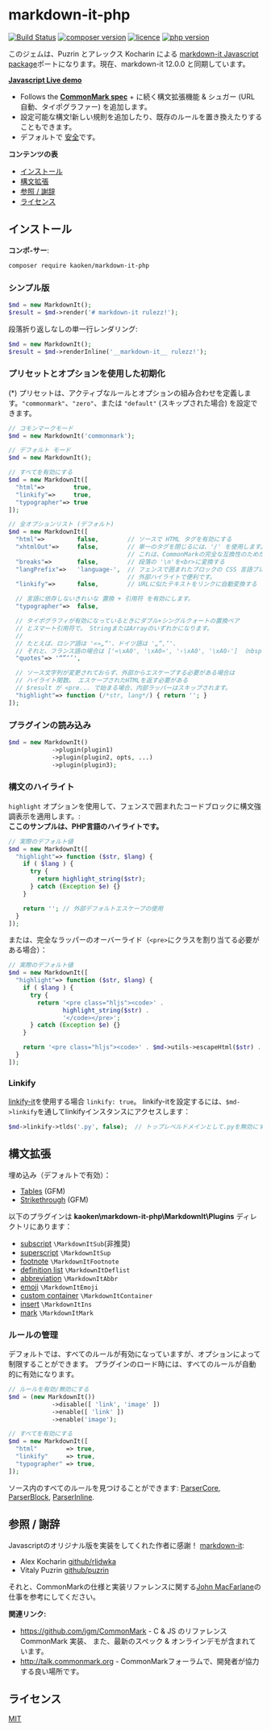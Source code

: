 # markdown-it-php

[![Build Status](https://img.shields.io/travis/markdown-it/markdown-it/master.svg?style=flat)](https://github.com/kaoken/markdown-it-php)
[![composer version](https://img.shields.io/badge/version-12.0.0.0-blue.svg)](https://github.com/kaoken/markdown-it-php)
[![licence](https://img.shields.io/badge/licence-MIT-blue.svg)](https://github.com/kaoken/markdown-it-php)
[![php version](https://img.shields.io/badge/php%20version-≧7.4.0-red.svg)](https://github.com/kaoken/markdown-it-php)


このジェムは、Puzrin とアレックス Kocharin による  [markdown-it Javascript package](https://github.com/markdown-it/markdown-it)ポートになります。現在、markdown-it 12.0.0 と同期しています。

__[Javascript Live demo](https://markdown-it.github.io)__

- Follows the __[CommonMark spec](http://spec.commonmark.org/)__ + に続く構文拡張機能 & シュガー (URL 自動、タイポグラファー) を追加します。
- 設定可能な構文!新しい規則を追加したり、既存のルールを置き換えたりすることもできます。
- デフォルトで [安全](https://github.com/markdown-it/markdown-it/tree/master/docs/security.md)です。


__コンテンツの表__

- [インストール](#インストール)
- [構文拡張](#構文拡張)
- [参照 / 謝辞](#参照--謝辞)
- [ライセンス](#ライセンス)

## インストール

**コンポ-サー**:

```bash
composer require kaoken/markdown-it-php
```


### シンプル版

```php
$md = new MarkdownIt();
$result = $md->render('# markdown-it rulezz!');
```

段落折り返しなしの単一行レンダリング:

```php
$md = new MarkdownIt();
$result = $md->renderInline('__markdown-it__ rulezz!');
```


### プリセットとオプションを使用した初期化

(*) プリセットは、アクティブなルールとオプションの組み合わせを定義します。`"commonmark"`、`"zero"`、または `"default"` (スキップされた場合) を設定できます。

```php
// コモンマークモード
$md = new MarkdownIt('commonmark');

// デフォルト モード
$md = new MarkdownIt();

// すべてを有効にする
$md = new MarkdownIt([
  "html"=>        true,
  "linkify"=>     true,
  "typographer"=> true
]);

// 全オプションリスト (デフォルト)
$md = new MarkdownIt([
  "html"=>         false,        // ソースで HTML タグを有効にする
  "xhtmlOut"=>     false,        // 単一のタグを閉じるには、'/' を使用します。(<br/>)
                                 // これは、CommonMarkの完全な互換性のためだけです。
  "breaks"=>       false,        // 段落の '\n'を<br>に変換する
  "langPrefix"=>   'language-',  // フェンスで囲まれたブロックの CSS 言語プレフィックス。
                                 // 外部ハイライトで便利です。
  "linkify"=>      false,        // URLに似たテキストをリンクに自動変換する

  // 言語に依存しないきれいな 置換 + 引用符 を有効にします。
  "typographer"=>  false,

  // タイポグラフィが有効になっているときにダブル+シングルクォートの置換ペア
  // とスマート引用符で。 StringまたはArrayのいずれかになります。
  //
  // たとえば、ロシア語は '«»„“'、ドイツ語は '„“‚‘'、
  // それと、フランス語の場合は ['«\xA0', '\xA0»', '‹\xA0', '\xA0›'] （nbspを含む）。
  "quotes"=> '“”‘’',

  // ソース文字列が変更されておらず、外部からエスケープする必要がある場合は
  // ハイライト関数。 エスケープされたHTMLを返す必要がある
  // $result が <pre... で始まる場合、内部ラッパーはスキップされます。
  "highlight"=> function (/*str, lang*/) { return ''; }
]);
```

### プラグインの読み込み

```php
$md = new MarkdownIt()
            ->plugin(plugin1)
            ->plugin(plugin2, opts, ...)
            ->plugin(plugin3);
```


### 構文のハイライト

`highlight` オプションを使用して、フェンスで囲まれたコードブロックに構文強調表示を適用します。:  
**ここのサンプルは、PHP言語のハイライトです。**

```php
// 実際のデフォルト値
$md = new MarkdownIt([
  "highlight"=> function ($str, $lang) {
    if ( $lang ) {
      try {
        return highlight_string($str);
      } catch (Exception $e) {}
    }

    return ''; // 外部デフォルトエスケープの使用
  }
]);
```

または、完全なラッパーのオーバーライド（`<pre>`にクラスを割り当てる必要がある場合）：

```php
// 実際のデフォルト値
$md = new MarkdownIt([
  "highlight"=> function ($str, $lang) {
    if ( $lang ) {
      try {
        return '<pre class="hljs"><code>' .
               highlight_string($str) .
               '</code></pre>';
      } catch (Exception $e) {}
    }

    return '<pre class="hljs"><code>' . $md->utils->escapeHtml($str) . '</code></pre>';
  }
]);
```

### Linkify

 [linkify-it](https://github.com/markdown-it/linkify-it)を使用する場合 `linkify: true`。
 linkify-itを設定するには、`$md->linkify`を通してlinkifyインスタンスにアクセスします：

```php
$md->linkify->tlds('.py', false);  // トップレベルドメインとして.pyを無効にする
```



## 構文拡張

埋め込み（デフォルトで有効）：

- [Tables](https://help.github.com/articles/organizing-information-with-tables/) (GFM)
- [Strikethrough](https://help.github.com/articles/basic-writing-and-formatting-syntax/#styling-text) (GFM)

以下のプラグインは **kaoken\markdown-it-php\MarkdownIt\Plugins** ディレクトリにあります：

- [subscript](https://github.com/markdown-it/markdown-it-sub) ``\MarkdownItSub``(非推奨)
- [superscript](https://github.com/markdown-it/markdown-it-sup) ``\MarkdownItSup``
- [footnote](https://github.com/markdown-it/markdown-it-footnote) ``\MarkdownItFootnote``
- [definition list](https://github.com/markdown-it/markdown-it-deflist) ``\MarkdownItDeflist``
- [abbreviation](https://github.com/markdown-it/markdown-it-abbr) ``\MarkdownItAbbr``
- [emoji](https://github.com/markdown-it/markdown-it-emoji) ``\MarkdownItEmoji``
- [custom container](https://github.com/markdown-it/markdown-it-container) ``\MarkdownItContainer``
- [insert](https://github.com/markdown-it/markdown-it-ins) ``\MarkdownItIns``
- [mark](https://github.com/markdown-it/markdown-it-mark) ``\MarkdownItMark``



### ルールの管理

デフォルトでは、すべてのルールが有効になっていますが、オプションによって制限することができます。
プラグインのロード時には、すべてのルールが自動的に有効になります。

```php
// ルールを有効/無効にする
$md = (new MarkdownIt())
            ->disable([ 'link', 'image' ])
            ->enable([ 'link' ])
            ->enable('image');

// すべてを有効にする
$md = new MarkdownIt([
  "html"        => true,
  "linkify"     => true,
  "typographer" => true,
]);
```

ソース内のすべてのルールを見つけることができます:
[ParserCore](src/MarkdownIt/ParserCore.php), [ParserBlock](ParserInline/ParserBlock.php),
[ParserInline](src/MarkdownIt/ParserInline.js).


## 参照 / 謝辞

Javascriptのオリジナル版を実装をしてくれた作者に感謝！ [markdown-it](https://github.com/markdown-it/markdown-it):

- Alex Kocharin [github/rlidwka](https://github.com/rlidwka)
- Vitaly Puzrin [github/puzrin](https://github.com/puzrin)

それと、CommonMarkの仕様と実装リファレンスに関する[John MacFarlane](https://github.com/jgm)の仕事を参考にしてください。

**関連リンク:**

- https://github.com/jgm/CommonMark - C & JS のリファレンス CommonMark 実装、
  また、最新のスペック & オンラインデモが含まれています。
- http://talk.commonmark.org - CommonMarkフォーラムで、開発者が協力する良い場所です。
  
## ライセンス

[MIT](https://github.com/markdown-it/markdown-it/blob/master/LICENSE)